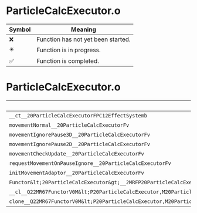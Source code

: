 # ParticleCalcExecutor.o
| Symbol | Meaning 
| ------------- | ------------- 
| :x: | Function has not yet been started. 
| :eight_pointed_black_star: | Function is in progress. 
| :white_check_mark: | Function is completed. 


# ParticleCalcExecutor.o
| Symbol | Decompiled? |
| ------------- | ------------- |
| `__ct__20ParticleCalcExecutorFPC12EffectSystemb` | :x: |
| `movementNormal__20ParticleCalcExecutorFv` | :x: |
| `movementIgnorePause3D__20ParticleCalcExecutorFv` | :x: |
| `movementIgnorePause2D__20ParticleCalcExecutorFv` | :x: |
| `movementCheckUpdate__20ParticleCalcExecutorFv` | :x: |
| `requestMovementOnPauseIgnore__20ParticleCalcExecutorFv` | :x: |
| `initMovementAdaptor__20ParticleCalcExecutorFv` | :x: |
| `Functor&lt;20ParticleCalcExecutor&gt;__2MRFP20ParticleCalcExecutorM20ParticleCalcExecutorFPCvPv_v_Q22MR67FunctorV0M&lt;P20ParticleCalcExecutor,M20ParticleCalcExecutorFPCvPv_v&gt;` | :x: |
| `__cl__Q22MR67FunctorV0M&lt;P20ParticleCalcExecutor,M20ParticleCalcExecutorFPCvPv_v&gt;CFv` | :x: |
| `clone__Q22MR67FunctorV0M&lt;P20ParticleCalcExecutor,M20ParticleCalcExecutorFPCvPv_v&gt;CFP7JKRHeap` | :x: |
